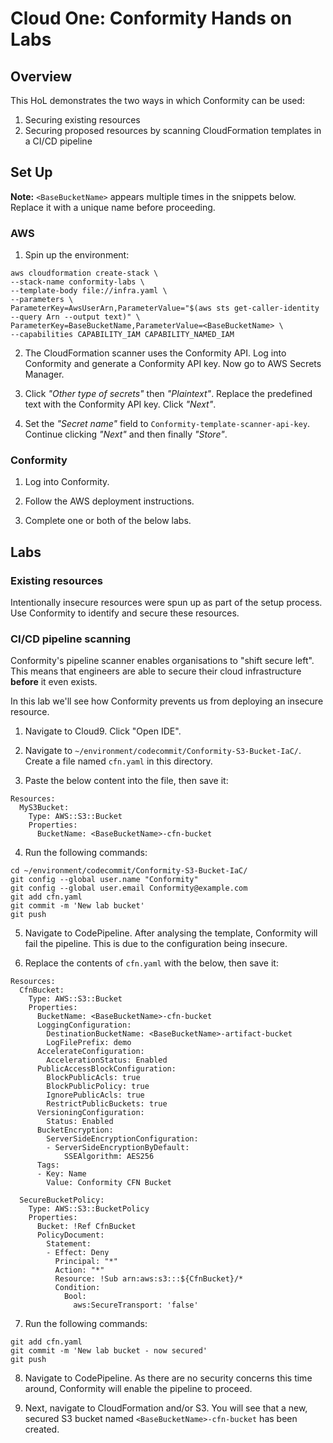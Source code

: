 # Cloud One: Conformity Hands on Labs
## Overview

This HoL demonstrates the two ways in which Conformity can be used:

1. Securing existing resources
2. Securing proposed resources by scanning CloudFormation templates in a CI/CD pipeline

## Set Up

**Note:** `<BaseBucketName>` appears multiple times in the snippets below. Replace it with a unique name before proceeding.

### AWS

1. Spin up the environment:

```
aws cloudformation create-stack \
--stack-name conformity-labs \
--template-body file://infra.yaml \
--parameters \
ParameterKey=AwsUserArn,ParameterValue="$(aws sts get-caller-identity --query Arn --output text)" \
ParameterKey=BaseBucketName,ParameterValue=<BaseBucketName> \
--capabilities CAPABILITY_IAM CAPABILITY_NAMED_IAM
```

2. The CloudFormation scanner uses the Conformity API. Log into Conformity and generate a Conformity API key. Now go to AWS Secrets Manager.

3. Click _"Other type of secrets"_ then _"Plaintext"_. Replace the predefined text with the Conformity API key. Click _"Next"_. 

4. Set the _"Secret name"_ field to `Conformity-template-scanner-api-key`. Continue clicking _"Next"_ and then finally _"Store"_.

### Conformity

1. Log into Conformity.
   
2. Follow the AWS deployment instructions.

3. Complete one or both of the below labs.


## Labs
### Existing resources

Intentionally insecure resources were spun up as part of the setup process. Use Conformity to identify and secure these resources. 

### CI/CD pipeline scanning

Conformity's pipeline scanner enables organisations to "shift secure left". This means that engineers are able to secure their cloud infrastructure **before** it even exists.

In this lab we'll see how Conformity prevents us from deploying an insecure resource. 

1. Navigate to Cloud9. Click "Open IDE". 

2. Navigate to `~/environment/codecommit/Conformity-S3-Bucket-IaC/`. Create a file named `cfn.yaml` in this directory.

3. Paste the below content into the file, then save it:

```
Resources:
  MyS3Bucket:
    Type: AWS::S3::Bucket
    Properties:
      BucketName: <BaseBucketName>-cfn-bucket
```

4. Run the following commands:

```
cd ~/environment/codecommit/Conformity-S3-Bucket-IaC/
git config --global user.name "Conformity"
git config --global user.email Conformity@example.com
git add cfn.yaml
git commit -m 'New lab bucket'
git push
```

5. Navigate to CodePipeline. After analysing the template, Conformity will fail the pipeline. This is due to the configuration being insecure.

6. Replace the contents of `cfn.yaml` with the below, then save it:

```
Resources:
  CfnBucket:
    Type: AWS::S3::Bucket
    Properties:
      BucketName: <BaseBucketName>-cfn-bucket
      LoggingConfiguration:
        DestinationBucketName: <BaseBucketName>-artifact-bucket
        LogFilePrefix: demo
      AccelerateConfiguration:
        AccelerationStatus: Enabled
      PublicAccessBlockConfiguration: 
        BlockPublicAcls: true
        BlockPublicPolicy: true
        IgnorePublicAcls: true
        RestrictPublicBuckets: true
      VersioningConfiguration:
        Status: Enabled
      BucketEncryption:
        ServerSideEncryptionConfiguration:
        - ServerSideEncryptionByDefault:
            SSEAlgorithm: AES256
      Tags:
      - Key: Name
        Value: Conformity CFN Bucket
  
  SecureBucketPolicy:
    Type: AWS::S3::BucketPolicy
    Properties:
      Bucket: !Ref CfnBucket
      PolicyDocument:
        Statement:
        - Effect: Deny
          Principal: "*"
          Action: "*"
          Resource: !Sub arn:aws:s3:::${CfnBucket}/*
          Condition:
            Bool:
              aws:SecureTransport: 'false'
```

7. Run the following commands:

```
git add cfn.yaml
git commit -m 'New lab bucket - now secured'
git push
```

8. Navigate to CodePipeline. As there are no security concerns this time around, Conformity will enable the pipeline to proceed. 
   
9. Next, navigate to CloudFormation and/or S3. You will see that a new, secured S3 bucket named `<BaseBucketName>-cfn-bucket` has been created.